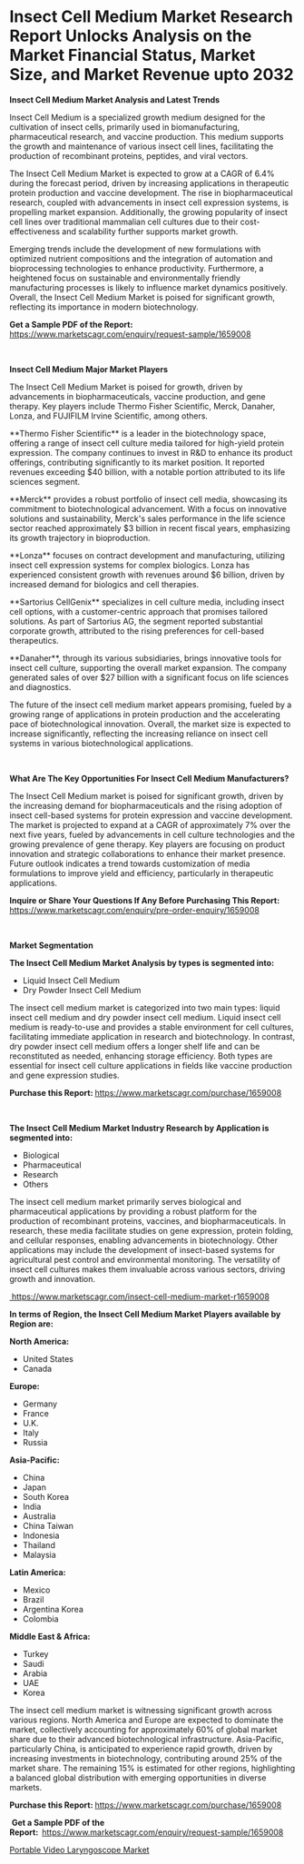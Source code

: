 <p><h1>Insect Cell Medium Market Research Report Unlocks Analysis on the Market Financial Status, Market Size, and Market Revenue upto 2032</h1></p><p><strong>Insect Cell Medium Market Analysis and Latest Trends</strong></p>
<p><p>Insect Cell Medium is a specialized growth medium designed for the cultivation of insect cells, primarily used in biomanufacturing, pharmaceutical research, and vaccine production. This medium supports the growth and maintenance of various insect cell lines, facilitating the production of recombinant proteins, peptides, and viral vectors.</p><p>The Insect Cell Medium Market is expected to grow at a CAGR of 6.4% during the forecast period, driven by increasing applications in therapeutic protein production and vaccine development. The rise in biopharmaceutical research, coupled with advancements in insect cell expression systems, is propelling market expansion. Additionally, the growing popularity of insect cell lines over traditional mammalian cell cultures due to their cost-effectiveness and scalability further supports market growth.</p><p>Emerging trends include the development of new formulations with optimized nutrient compositions and the integration of automation and bioprocessing technologies to enhance productivity. Furthermore, a heightened focus on sustainable and environmentally friendly manufacturing processes is likely to influence market dynamics positively. Overall, the Insect Cell Medium Market is poised for significant growth, reflecting its importance in modern biotechnology.</p></p>
<p><strong>Get a Sample PDF of the Report:&nbsp;</strong> <a href="https://www.marketscagr.com/enquiry/request-sample/1659008?utm_campaign=2450&utm_medium=2&utm_source=Github&utm_content=ia&utm_term=03032025&utm_id=insect-cell-medium">https://www.marketscagr.com/enquiry/request-sample/1659008</a></p>
<p>&nbsp;</p>
<p><strong>Insect Cell Medium Major Market Players</strong></p>
<p><p>The Insect Cell Medium Market is poised for growth, driven by advancements in biopharmaceuticals, vaccine production, and gene therapy. Key players include Thermo Fisher Scientific, Merck, Danaher, Lonza, and FUJIFILM Irvine Scientific, among others.</p><p>**Thermo Fisher Scientific** is a leader in the biotechnology space, offering a range of insect cell culture media tailored for high-yield protein expression. The company continues to invest in R&D to enhance its product offerings, contributing significantly to its market position. It reported revenues exceeding $40 billion, with a notable portion attributed to its life sciences segment.</p><p>**Merck** provides a robust portfolio of insect cell media, showcasing its commitment to biotechnological advancement. With a focus on innovative solutions and sustainability, Merck's sales performance in the life science sector reached approximately $3 billion in recent fiscal years, emphasizing its growth trajectory in bioproduction.</p><p>**Lonza** focuses on contract development and manufacturing, utilizing insect cell expression systems for complex biologics. Lonza has experienced consistent growth with revenues around $6 billion, driven by increased demand for biologics and cell therapies.</p><p>**Sartorius CellGenix** specializes in cell culture media, including insect cell options, with a customer-centric approach that promises tailored solutions. As part of Sartorius AG, the segment reported substantial corporate growth, attributed to the rising preferences for cell-based therapeutics.</p><p>**Danaher**, through its various subsidiaries, brings innovative tools for insect cell culture, supporting the overall market expansion. The company generated sales of over $27 billion with a significant focus on life sciences and diagnostics.</p><p>The future of the insect cell medium market appears promising, fueled by a growing range of applications in protein production and the accelerating pace of biotechnological innovation. Overall, the market size is expected to increase significantly, reflecting the increasing reliance on insect cell systems in various biotechnological applications.</p></p>
<p>&nbsp;</p>
<p><strong>What Are The Key Opportunities For Insect Cell Medium Manufacturers?</strong></p>
<p><p>The Insect Cell Medium market is poised for significant growth, driven by the increasing demand for biopharmaceuticals and the rising adoption of insect cell-based systems for protein expression and vaccine development. The market is projected to expand at a CAGR of approximately 7% over the next five years, fueled by advancements in cell culture technologies and the growing prevalence of gene therapy. Key players are focusing on product innovation and strategic collaborations to enhance their market presence. Future outlook indicates a trend towards customization of media formulations to improve yield and efficiency, particularly in therapeutic applications.</p></p>
<p><strong>Inquire or Share Your Questions If Any Before Purchasing This Report:</strong> <a href="https://www.marketscagr.com/enquiry/pre-order-enquiry/1659008?utm_campaign=2450&utm_medium=2&utm_source=Github&utm_content=ia&utm_term=03032025&utm_id=insect-cell-medium">https://www.marketscagr.com/enquiry/pre-order-enquiry/1659008</a></p>
<p>&nbsp;</p>
<p><strong>Market Segmentation</strong></p>
<p><strong>The Insect Cell Medium Market Analysis by types is segmented into:</strong></p>
<p><ul><li>Liquid Insect Cell Medium</li><li>Dry Powder Insect Cell Medium</li></ul></p>
<p><p>The insect cell medium market is categorized into two main types: liquid insect cell medium and dry powder insect cell medium. Liquid insect cell medium is ready-to-use and provides a stable environment for cell cultures, facilitating immediate application in research and biotechnology. In contrast, dry powder insect cell medium offers a longer shelf life and can be reconstituted as needed, enhancing storage efficiency. Both types are essential for insect cell culture applications in fields like vaccine production and gene expression studies.</p></p>
<p><strong>Purchase this Report:&nbsp;</strong><a href="https://www.marketscagr.com/purchase/1659008?utm_campaign=2450&utm_medium=2&utm_source=Github&utm_content=ia&utm_term=03032025&utm_id=insect-cell-medium">https://www.marketscagr.com/purchase/1659008</a></p>
<p>&nbsp;</p>
<p><strong>The Insect Cell Medium Market Industry Research by Application is segmented into:</strong></p>
<p><ul><li>Biological</li><li>Pharmaceutical</li><li>Research</li><li>Others</li></ul></p>
<p><p>The insect cell medium market primarily serves biological and pharmaceutical applications by providing a robust platform for the production of recombinant proteins, vaccines, and biopharmaceuticals. In research, these media facilitate studies on gene expression, protein folding, and cellular responses, enabling advancements in biotechnology. Other applications may include the development of insect-based systems for agricultural pest control and environmental monitoring. The versatility of insect cell cultures makes them invaluable across various sectors, driving growth and innovation.</p></p>
<p><a href="https://www.marketscagr.com/insect-cell-medium-market-r1659008?utm_campaign=2450&utm_medium=2&utm_source=Github&utm_content=ia&utm_term=03032025&utm_id=insect-cell-medium">&nbsp;https://www.marketscagr.com/insect-cell-medium-market-r1659008</a></p>
<p><strong>In terms of Region, the Insect Cell Medium Market Players available by Region are:</strong></p>
<p>
    <p> <strong> North America: </strong>
        <ul>
            <li>United States</li>
            <li>Canada</li>
        </ul>
        </p> 
    <p> <strong> Europe: </strong>
        <ul>
            <li>Germany</li>
            <li>France</li>
            <li>U.K.</li>
            <li>Italy</li>
            <li>Russia</li>
        </ul>
        </p> 
    <p> <strong> Asia-Pacific: </strong>
        <ul>
            <li>China</li>
            <li>Japan</li>
            <li>South Korea</li>
            <li>India</li>
            <li>Australia</li>
            <li>China Taiwan</li>
            <li>Indonesia</li>
            <li>Thailand</li>
            <li>Malaysia</li>
        </ul>
        </p> 
    <p> <strong> Latin America: </strong>
        <ul>
            <li>Mexico</li>
            <li>Brazil</li>
            <li>Argentina Korea</li>
            <li>Colombia</li>
        </ul>
        </p> 
    <p> <strong> Middle East & Africa: </strong>
        <ul>
            <li>Turkey</li>
            <li>Saudi</li>
            <li>Arabia</li>
            <li>UAE</li>
            <li>Korea</li>
        </ul>
    </p>
    </p>
<p><p>The insect cell medium market is witnessing significant growth across various regions. North America and Europe are expected to dominate the market, collectively accounting for approximately 60% of global market share due to their advanced biotechnological infrastructure. Asia-Pacific, particularly China, is anticipated to experience rapid growth, driven by increasing investments in biotechnology, contributing around 25% of the market share. The remaining 15% is estimated for other regions, highlighting a balanced global distribution with emerging opportunities in diverse markets.</p></p>
<p><strong>Purchase this Report: </strong><a href="https://www.marketscagr.com/purchase/1659008?utm_campaign=2450&utm_medium=2&utm_source=Github&utm_content=ia&utm_term=03032025&utm_id=insect-cell-medium">https://www.marketscagr.com/purchase/1659008</a></p>
<p>&nbsp;<strong>Get a Sample PDF of the Report:&nbsp;&nbsp;</strong><a href="https://www.marketscagr.com/enquiry/request-sample/1659008?utm_campaign=2450&utm_medium=2&utm_source=Github&utm_content=ia&utm_term=03032025&utm_id=insect-cell-medium">https://www.marketscagr.com/enquiry/request-sample/1659008</a></p>
<p><strong></strong></p>
<p><p><a href="https://github.com/rokiahgrendy/Market-Research-Report-List-1/blob/main/portable-video-laryngoscope-market.md?utm_campaign=2450&utm_medium=2&utm_source=Github&utm_content=ia&utm_term=03032025&utm_id=insect-cell-medium">Portable Video Laryngoscope Market</a></p></p>